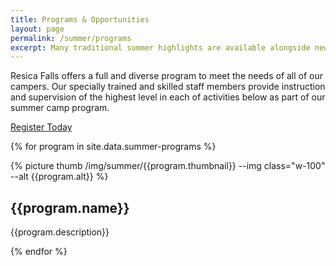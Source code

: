 ```yaml
---
title: Programs & Opportunities
layout: page
permalink: /summer/programs
excerpt: Many traditional summer highlights are available alongside new programs and fun to have.
---
```


Resica Falls offers a full and diverse program to meet the needs of all of our campers. Our specially trained and skilled staff members provide instruction and supervision of the highest level in each of activities below as part of our summer camp program.

<div class="row justify-content-md-center text-center mb-4">
	<a class="col-md-4 btn btn-primary mb-4" href="/summer/register">Register Today</a>
</div>

{% for program in site.data.summer-programs %}

<div class="card my-3">
  <div class="row">
    <div class="col-md-3">
      {% picture thumb /img/summer/{{program.thumbnail}} --img class="w-100" --alt {{program.alt}} %}
    </div>
    <div class="col-md-9 p-3">
      <div class="card-block px-3">
        <h2 class="card-title">{{program.name}}</h2>
        <p class="card-text">{{program.description}}</p>
      </div>
    </div>
  </div>
</div>

{% endfor %}
